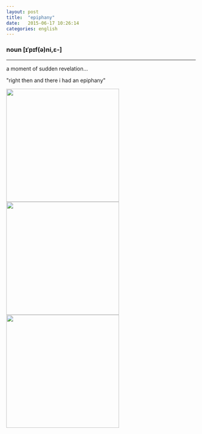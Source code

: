 ```yaml
---
layout: post
title:  "epiphany"
date:   2015-06-17 10:26:14 
categories: english
---
```

### noun [ɪˈpɪf(ə)ni,ɛ-]
-----------

a moment of sudden revelation…

"right then and there i had an epiphany"

<img width='300' src="http://www.plottopunctuation.com/assets/ah-ha.png"/>

<img width='300' src="http://hrminion.com/wp-content/uploads/2013/07/index.jpg"/>

<img width='300' src="https://tpsaye.files.wordpress.com/2012/12/batman-epiphany.jpg"/>
